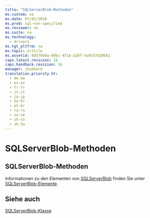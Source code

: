 ```yaml
---
title: "SQLServerBlob-Methoden"
ms.custom: na
ms.date: 07/01/2016
ms.prod: sql-non-specified
ms.reviewer: na
ms.suite: na
ms.technology: 
  - drivers
ms.tgt_pltfrm: na
ms.topic: article
ms.assetid: 0d57940a-90bc-4f1b-a20f-5a97d7d20b61
caps.latest.revision: 16
caps.handback.revision: 16
manager: jhubbard
translation.priority.ht: 
  - de-de
  - es-es
  - fr-fr
  - it-it
  - ja-jp
  - ko-kr
  - pt-br
  - ru-ru
  - sv-se
  - zh-cn
  - zh-tw
---
```

# SQLServerBlob-Methoden
    
## SQLServerBlob\-Methoden  
 Informationen zu den Elementen von [SQLServerBlob](../content/SQLServerBlob-Class.md) finden Sie unter [SQLServerBlob-Elemente](../content/SQLServerBlob-Members.md).  
  
## Siehe auch  
 [SQLServerBlob-Klasse](../content/SQLServerBlob-Class.md)  
  
  